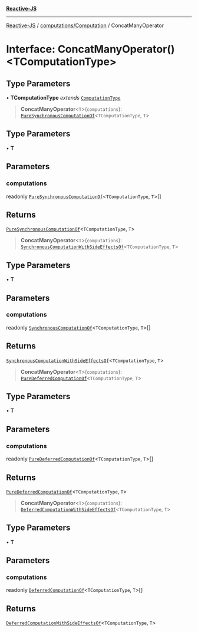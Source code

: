 [**Reactive-JS**](../../../README.md)

***

[Reactive-JS](../../../README.md) / [computations/Computation](../README.md) / ConcatManyOperator

# Interface: ConcatManyOperator()\<TComputationType\>

## Type Parameters

• **TComputationType** *extends* [`ComputationType`](../../type-aliases/ComputationType.md)

> **ConcatManyOperator**\<`T`\>(`computations`): [`PureSynchronousComputationOf`](../../type-aliases/PureSynchronousComputationOf.md)\<`TComputationType`, `T`\>

## Type Parameters

• **T**

## Parameters

### computations

readonly [`PureSynchronousComputationOf`](../../type-aliases/PureSynchronousComputationOf.md)\<`TComputationType`, `T`\>[]

## Returns

[`PureSynchronousComputationOf`](../../type-aliases/PureSynchronousComputationOf.md)\<`TComputationType`, `T`\>

> **ConcatManyOperator**\<`T`\>(`computations`): [`SynchronousComputationWithSideEffectsOf`](../../type-aliases/SynchronousComputationWithSideEffectsOf.md)\<`TComputationType`, `T`\>

## Type Parameters

• **T**

## Parameters

### computations

readonly [`SynchronousComputationOf`](../../type-aliases/SynchronousComputationOf.md)\<`TComputationType`, `T`\>[]

## Returns

[`SynchronousComputationWithSideEffectsOf`](../../type-aliases/SynchronousComputationWithSideEffectsOf.md)\<`TComputationType`, `T`\>

> **ConcatManyOperator**\<`T`\>(`computations`): [`PureDeferredComputationOf`](../../type-aliases/PureDeferredComputationOf.md)\<`TComputationType`, `T`\>

## Type Parameters

• **T**

## Parameters

### computations

readonly [`PureDeferredComputationOf`](../../type-aliases/PureDeferredComputationOf.md)\<`TComputationType`, `T`\>[]

## Returns

[`PureDeferredComputationOf`](../../type-aliases/PureDeferredComputationOf.md)\<`TComputationType`, `T`\>

> **ConcatManyOperator**\<`T`\>(`computations`): [`DeferredComputationWithSideEffectsOf`](../../type-aliases/DeferredComputationWithSideEffectsOf.md)\<`TComputationType`, `T`\>

## Type Parameters

• **T**

## Parameters

### computations

readonly [`DeferredComputationOf`](../../type-aliases/DeferredComputationOf.md)\<`TComputationType`, `T`\>[]

## Returns

[`DeferredComputationWithSideEffectsOf`](../../type-aliases/DeferredComputationWithSideEffectsOf.md)\<`TComputationType`, `T`\>
